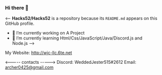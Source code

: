 ### Hi there 👋

<--
**Hacks52/Hacks52** is a repository because its `README.md` appears on this GitHub profile.


- 🔭 I’m currently working on A Project
- 🌱 I’m currently learning Html/Css/JavaScript/Java/Discord.js and Node.js
-->


My Website: http://wjc-llc.6te.net

<----- contacts ----->
Discord: WeddedJester515#2612
Email: archer0425@gmail.com
